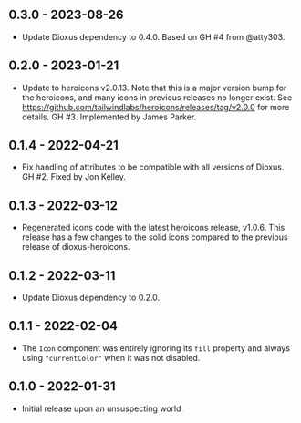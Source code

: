 ## 0.3.0 - 2023-08-26

- Update Dioxus dependency to 0.4.0. Based on GH #4 from @atty303.

## 0.2.0 - 2023-01-21

- Update to heroicons v2.0.13. Note that this is a major version bump for the heroicons, and many
  icons in previous releases no longer exist. See
  https://github.com/tailwindlabs/heroicons/releases/tag/v2.0.0 for more details. GH #3. Implemented
  by James Parker.

## 0.1.4 - 2022-04-21

- Fix handling of attributes to be compatible with all versions of Dioxus. GH #2. Fixed by Jon
  Kelley.

## 0.1.3 - 2022-03-12

- Regenerated icons code with the latest heroicons release, v1.0.6. This release has a few changes
  to the solid icons compared to the previous release of dioxus-heroicons.

## 0.1.2 - 2022-03-11

- Update Dioxus dependency to 0.2.0.

## 0.1.1 - 2022-02-04

- The `Icon` component was entirely ignoring its `fill` property and always using `"currentColor"`
  when it was not disabled.

## 0.1.0 - 2022-01-31

- Initial release upon an unsuspecting world.
